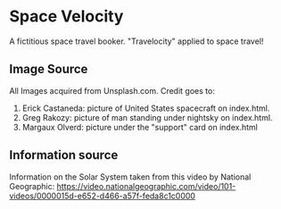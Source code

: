# Space Velocity
A fictitious space travel booker. "Travelocity" applied to space travel!
## Image Source
All Images acquired from Unsplash.com. Credit goes to:
1. Erick Castaneda: picture of United States spacecraft on index.html.
2. Greg Rakozy: picture of man standing under nightsky on index.html.
3. Margaux Olverd: picture under the "support" card on index.html

## Information source
Information on the Solar System taken from this video by
National Geographic: https://video.nationalgeographic.com/video/101-videos/0000015d-e652-d466-a57f-feda8c1c0000
